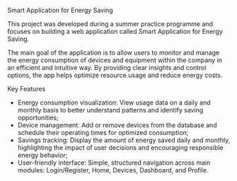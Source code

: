 Smart Application for Energy Saving

This project was developed during a summer practice programme and focuses on building a web application called Smart Application for Energy Saving.

The main goal of the application is to allow users to monitor and manage the energy consumption of devices and equipment within the company in an efficient and intuitive way. By providing clear insights and control options, the app helps optimize resource usage and reduce energy costs.

Key Features

- Energy consumption visualization: View usage data on a daily and monthly basis to better understand patterns and identify saving opportunities;
- Device management: Add or remove devices from the database and schedule their operating times for optimized consumption;
- Savings tracking: Display the amount of energy saved daily and monthly, highlighting the impact of user decisions and encouraging responsible energy behavior;
- User-friendly interface: Simple, structured navigation across main modules: Login/Register, Home, Devices, Dashboard, and Profile.
